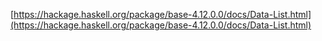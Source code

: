[https://hackage.haskell.org/package/base-4.12.0.0/docs/Data-List.html](https://hackage.haskell.org/package/base-4.12.0.0/docs/Data-List.html)